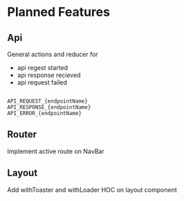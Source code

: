 # Planned Features

## Api

General actions and reducer for
  - api regest started
  - api response recieved
  - api request failed
  
``` JS

API_REQUEST_{endpointName}
API_RESPONSE_{endpointName}
API_ERROR_{endpointName}

```

## Router

Implement active route on NavBar

## Layout

Add withToaster and withLoader HOC on layout component
